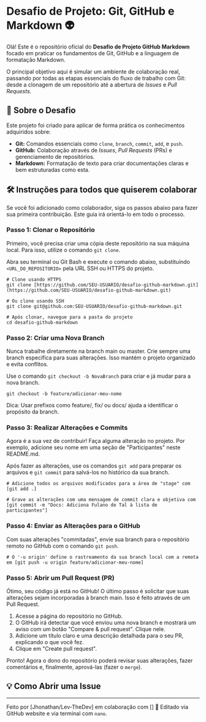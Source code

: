 # Desafio de Projeto: Git, GitHub e Markdown 👽

Olá! Este é o repositório oficial do **Desafio de Projeto GitHub Markdown** focado em praticar os fundamentos de Git, GitHub e a linguagem de formatação Markdown.

O principal objetivo aqui é simular um ambiente de colaboração real, passando por todas as etapas essenciais do fluxo de trabalho com Git: desde a clonagem de um repositório até a abertura de _Issues_ e _Pull Requests_.

## 🚀 Sobre o Desafio

Este projeto foi criado para aplicar de forma prática os conhecimentos adquiridos sobre:
* **Git:** Comandos essenciais como `clone`, `branch`, `commit`, `add`, e `push`.
* **GitHub:** Colaboração através de _Issues_, _Pull Requests_ (PRs) e gerenciamento de repositórios.
* **Markdown:** Formatação de texto para criar documentações claras e bem estruturadas como esta.

## 🛠️ Instruções para todos que quiserem colaborar

Se você foi adicionado como colaborador, siga os passos abaixo para fazer sua primeira contribuição. Este guia irá orientá-lo em todo o processo.

### Passo 1: Clonar o Repositório

Primeiro, você precisa criar uma cópia deste repositório na sua máquina local. Para isso, utilize o comando `git clone`.

Abra seu terminal ou Git Bash e execute o comando abaixo, substituindo `<URL_DO_REPOSITORIO>` pela URL SSH ou HTTPS do projeto.

```
# Clone usando HTTPS
git clone [https://github.com/SEU-USUARIO/desafio-github-markdown.git](https://github.com/SEU-USUARIO/desafio-github-markdown.git)

# Ou clone usando SSH
git clone git@github.com:SEU-USUARIO/desafio-github-markdown.git

# Após clonar, navegue para a pasta do projeto
cd desafio-github-markdown
```

### Passo 2: Criar uma Nova Branch
Nunca trabalhe diretamente na branch main ou master. Crie sempre uma branch específica para suas alterações. Isso mantém o projeto organizado e evita conflitos.

Use o comando `git checkout -b NovaBranch` para criar e já mudar para a nova branch.

```# Crie uma branch com um nome descritivo (ex: adicionar-seu-nome)
git checkout -b feature/adicionar-meu-nome
```

Dica: Usar prefixos como feature/, fix/ ou docs/ ajuda a identificar o propósito da branch.

### Passo 3: Realizar Alterações e Commits
Agora é a sua vez de contribuir! Faça alguma alteração no projeto. Por exemplo, adicione seu nome em uma seção de "Participantes" neste README.md.

Após fazer as alterações, use os comandos `git add` para preparar os arquivos e `git commit` para salvá-los no histórico da sua branch.

```
# Adicione todos os arquivos modificados para a área de "stage" com [git add .]

# Grave as alterações com uma mensagem de commit clara e objetiva com [git commit -m "Docs: Adiciona Fulano de Tal à lista de participantes"]
```

### Passo 4: Enviar as Alterações para o GitHub
Com suas alterações "commitadas", envie sua branch para o repositório remoto no GitHub com o comando `git push`.
```
# O '-u origin' define o rastreamento da sua branch local com a remota em [git push -u origin feature/adicionar-meu-nome]
```

### Passo 5: Abrir um Pull Request (PR)
Ótimo, seu código já está no GitHub! O último passo é solicitar que suas alterações sejam incorporadas à branch main. Isso é feito através de um Pull Request.

1. Acesse a página do repositório no GitHub.
2. O GitHub irá detectar que você enviou uma nova branch e mostrará um aviso com um botão "Compare & pull request". Clique nele.
3. Adicione um título claro e uma descrição detalhada para o seu PR, explicando o que você fez.
4. Clique em "Create pull request".

Pronto!
Agora o dono do repositório poderá revisar suas alterações, fazer comentários e, finalmente, aprová-las (fazer o `merge`).


## 💡 Como Abrir uma Issue


------

Feito por [Jhonathan/Lev-TheDev] em colaboração com [] 💞
Editado via GitHub website e via terminal com `nano`.

